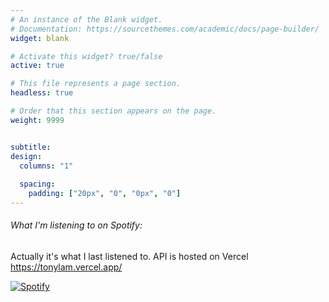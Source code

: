 ```yaml
---
# An instance of the Blank widget.
# Documentation: https://sourcethemes.com/academic/docs/page-builder/
widget: blank

# Activate this widget? true/false
active: true

# This file represents a page section.
headless: true

# Order that this section appears on the page.
weight: 9999


subtitle:
design:
  columns: "1"
  
  spacing:
    padding: ["20px", "0", "0px", "0"]
---
```

###### What I'm listening to on Spotify:

Actually it's what I last listened to. API is hosted on Vercel https://tonylam.vercel.app/


[![Spotify](https://tonylam.vercel.app/api/spotify)](https://open.spotify.com/user/le7cq1olyeuvjxgd17jtnno1f)